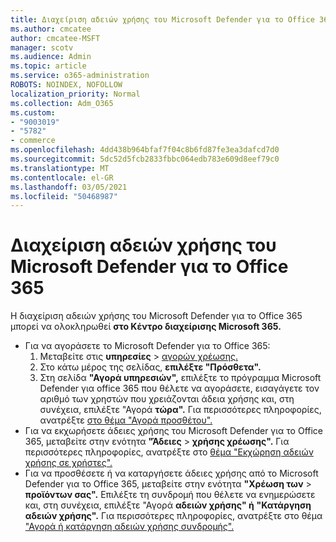 ```yaml
---
title: Διαχείριση αδειών χρήσης του Microsoft Defender για το Office 365
ms.author: cmcatee
author: cmcatee-MSFT
manager: scotv
ms.audience: Admin
ms.topic: article
ms.service: o365-administration
ROBOTS: NOINDEX, NOFOLLOW
localization_priority: Normal
ms.collection: Adm_O365
ms.custom:
- "9003019"
- "5782"
- commerce
ms.openlocfilehash: 4dd438b964bfaf7f04c8b6fd87fe3ea3dafcd7d0
ms.sourcegitcommit: 5dc52d5fcb2833fbbc064edb783e609d8eef79c0
ms.translationtype: MT
ms.contentlocale: el-GR
ms.lasthandoff: 03/05/2021
ms.locfileid: "50468987"
---
```

# <a name="microsoft-defender-for-office-365-license-management"></a>Διαχείριση αδειών χρήσης του Microsoft Defender για το Office 365

Η διαχείριση αδειών χρήσης του Microsoft Defender για το Office 365 μπορεί να ολοκληρωθεί **στο Κέντρο διαχείρισης Microsoft 365.**

- Για να αγοράσετε το Microsoft Defender για το Office 365:
    1. Μεταβείτε στις **υπηρεσίες**  >  [αγορών χρέωσης.](https://go.microsoft.com/fwlink/p/?linkid=868433)
    2. Στο κάτω μέρος της σελίδας, **επιλέξτε "Πρόσθετα".**
    3. Στη σελίδα **"Αγορά υπηρεσιών",** επιλέξτε το πρόγραμμα Microsoft Defender για office 365 που θέλετε να αγοράσετε, εισαγάγετε τον αριθμό των χρηστών που χρειάζονται άδεια χρήσης και, στη συνέχεια, επιλέξτε "Αγορά **τώρα".** Για περισσότερες πληροφορίες, ανατρέξτε [στο θέμα "Αγορά προσθέτου".](https://docs.microsoft.com/microsoft-365/commerce/buy-or-edit-an-add-on)
- Για να εκχωρήσετε άδειες χρήσης του Microsoft Defender για το Office 365, μεταβείτε στην ενότητα **"Άδειες**  >  **χρήσης χρέωσης".** Για περισσότερες πληροφορίες, ανατρέξτε στο [θέμα "Εκχώρηση αδειών χρήσης σε χρήστες".](https://docs.microsoft.com/microsoft-365/admin/manage/assign-licenses-to-users)
- Για να προσθέσετε ή να καταργήσετε άδειες χρήσης από το Microsoft Defender για το Office 365, μεταβείτε στην ενότητα **"Χρέωση των**  >  **προϊόντων σας".** Επιλέξτε τη συνδρομή που θέλετε να ενημερώσετε και, στη συνέχεια, επιλέξτε "Αγορά **αδειών χρήσης" ή** **"Κατάργηση αδειών χρήσης".** Για περισσότερες πληροφορίες, ανατρέξτε στο θέμα ["Αγορά ή κατάργηση αδειών χρήσης συνδρομής".](https://docs.microsoft.com/microsoft-365/commerce/licenses/buy-licenses)